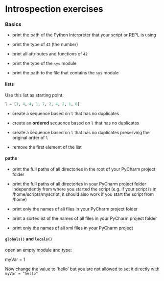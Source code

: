 # Introspection exercises

### Basics

* print the path of the Python Interpreter that your script or REPL is using

* print the type of `42` (the number)

* print all attributes and functions of `42`

* print the type of the `sys` module

* print the path to the file that contains the `sys` module

#### lists
 
Use this list as starting point:

```python
l = [1, 4, 4, 1, 7, 2, 4, 2, 1, 0]
```

* create a sequence based on `l` that has no duplicates

* create an **ordered** sequence based on `l` that has no duplicates

* create a sequence based on `l` that has no duplicates preserving the original order of `l`

* remove the first element of the list

#### paths

* print the full paths of all directories in the root of your PyCharm project folder

* print the full paths of all directories in your PyCharm project folder independently from where you started the script (e.g. if your script is in /home/scripts/myscript, it should also work if you start the script from /home)

* print only the names of all files in your PyCharm project folder

* print a sorted ist of the names of all files in your PyCharm project folder

* print only the names of all xml files in your PyCharm project

#### `globals()` and `locals()`

open an empty module and type:

myVar = 1

Now change the value to 'hello' but you are not allowed to set it directly with `myVar = "hello"`
